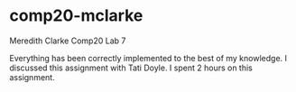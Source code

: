 # comp20-mclarke

Meredith Clarke
Comp20
Lab 7

Everything has been correctly implemented to the best of my knowledge.
I discussed this assignment with Tati Doyle.
I spent 2 hours on this assignment.